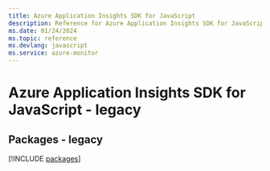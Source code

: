 ```yaml
---
title: Azure Application Insights SDK for JavaScript
description: Reference for Azure Application Insights SDK for JavaScript
ms.date: 01/24/2024
ms.topic: reference
ms.devlang: javascript
ms.service: azure-monitor
---
```

# Azure Application Insights SDK for JavaScript - legacy
## Packages - legacy
[!INCLUDE [packages](application-insights-index.md)]